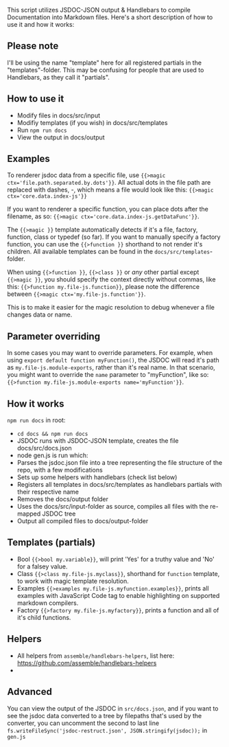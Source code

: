 This script utilizes JSDOC-JSON output & Handlebars to compile Documentation into Markdown files. Here's a short description of how to use it and how it works:

## Please note
I'll be using the name "template" here for all registered partials in the "templates"-folder. This may be confusing for people that are used to Handlebars, as they call it "partials".

## How to use it
* Modify files in docs/src/input
* Modifiy templates (if you wish) in docs/src/templates
* Run `npm run docs`
* View the output in docs/output

## Examples
To renderer jsdoc data from a specific file, use `{{>magic ctx='file.path.separated.by.dots'}}`. All actual dots in the file path are replaced with dashes, -, which means a file would look like this: `{{>magic ctx='core.data.index-js'}}`

If you want to renderer a specific function, you can place dots after the filename, as so: `{{>magic ctx='core.data.index-js.getDataFunc'}}`.

The `{{>magic }}` template automatically detects if it's a file, factory, function, class or typedef (so far). If you want to manually specify a factory function, you can use the `{{>function }}` shorthand to not render it's children. All available templates can be found in the `docs/src/templates`-folder.

When using `{{>function }}`, `{{>class }}` or *any* other partial except `{{>magic }}`, you should specify the context directly without commas, like this: `{{>function my.file-js.function}}`, please note the difference between `{{>magic ctx='my.file-js.function'}}`.

This is to make it easier for the magic resolution to debug whenever a file changes data or name.

## Parameter overriding
In some cases you may want to override parameters. For example, when using `export default function myFunction()`, the JSDOC will read it's path as `my.file-js.module-exports`, rather than it's real name.
In that scenario, you might want to override the `name` parameter to "myFunction", like so: `{{>function my.file-js.module-exports name='myFunction'}}`.

## How it works
`npm run docs` in root:
* `cd docs && npm run docs`
* JSDOC runs with JSDOC-JSON template, creates the file docs/src/docs.json
* node gen.js is run which:
* Parses the jsdoc.json file into a tree representing the file structure of the repo, with a few modifications
* Sets up some helpers with handlebars (check list below)
* Registers all templates in docs/src/templates as handlebars partials with their respective name
* Removes the docs/output folder
* Uses the docs/src/input-folder as source, compiles all files with the re-mapped JSDOC tree
* Output all compiled files to docs/output-folder

## Templates (partials)
* Bool `{{>bool my.variable}}`, will print 'Yes' for a truthy value and 'No' for a falsey value.
* Class `{{>class my.file-js.myclass}}`, shorthand for `function` template, to work with magic template resolution.
* Examples `{{>examples my.file-js.myfunction.examples}}`, prints all examples with JavaScript Code tag to enable highlighting on supported markdown compilers.
* Factory `{{>factory my.file-js.myfactory}}`, prints a function and all of it's child functions.

## Helpers
* All helpers from `assemble/handlebars-helpers`, list here: https://github.com/assemble/handlebars-helpers
*

## Advanced
You can view the output of the JSDOC in `src/docs.json`, and if you want to see the jsdoc data converted to a tree by filepaths that's used by the converter, you can uncomment the second to last line `fs.writeFileSync('jsdoc-restruct.json', JSON.stringify(jsdoc));` in `gen.js`
